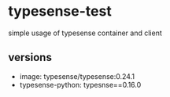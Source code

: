 # typesense-test
simple usage of typesense container and client


## versions
- image: typesense/typesense:0.24.1
- typesense-python: typesnse==0.16.0
